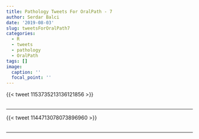 ```yaml
---
title: Pathology Tweets For OralPath - 7
author: Serdar Balci
date: '2019-08-03'
slug: tweetsForOralPath7
categories:
  - R
  - tweets
  - pathology
  - OralPath
tags: []
image:
  caption: ''
  focal_point: ''
---
```



{{< tweet 1153735213136121856 >}}
<br>
<br>
<hr>
{{< tweet 1144713078073896960 >}}
<br>
<br>
<hr>
